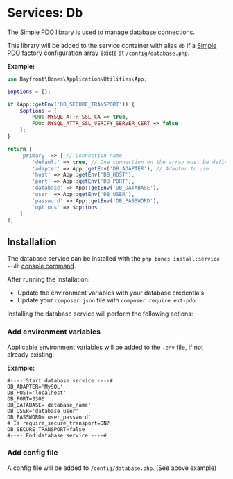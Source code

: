 # Services: Db

The [Simple PDO](https://github.com/bayfrontmedia/simple-pdo) library is used
to manage database connections.

This library will be added to the service container with alias `db` if a [Simple PDO factory](https://github.com/bayfrontmedia/simple-pdo#factory-usage) 
configuration array exists at `/config/database.php`.

**Example:**

```php
use Bayfront\Bones\Application\Utilities\App;

$options = [];

if (App::getEnv('DB_SECURE_TRANSPORT')) {
    $options = [
        PDO::MYSQL_ATTR_SSL_CA => true,
        PDO::MYSQL_ATTR_SSL_VERIFY_SERVER_CERT => false
    ];
}

return [
    'primary' => [ // Connection name
        'default' => true, // One connection on the array must be defined as default
        'adapter' => App::getEnv('DB_ADAPTER'), // Adapter to use
        'host' => App::getEnv('DB_HOST'),
        'port' => App::getEnv('DB_PORT'),
        'database' => App::getEnv('DB_DATABASE'),
        'user' => App::getEnv('DB_USER'),
        'password' => App::getEnv('DB_PASSWORD'),
        'options' => $options
    ]
];
```

## Installation

The database service can be installed with the `php bones install:service --db` [console command](../usage/console.md).

After running the installation:

- Update the environment variables with your database credentials
- Update your `composer.json` file with `composer require ext-pdo`

Installing the database service will perform the following actions:

### Add environment variables

Applicable environment variables will be added to the `.env` file, if not already existing.

**Example:**

```dotenv
#---- Start database service ----#
DB_ADAPTER='MySQL'
DB_HOST='localhost'
DB_PORT=3306
DB_DATABASE='database_name'
DB_USER='database_user'
DB_PASSWORD='user_password'
# Is require_secure_transport=ON?
DB_SECURE_TRANSPORT=false
#---- End database service ----#
```

### Add config file

A config file will be added to `/config/database.php`. (See above example)